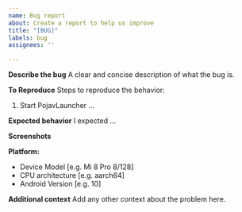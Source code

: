 ```yaml
---
name: Bug report
about: Create a report to help us improve
title: "[BUG]"
labels: bug
assignees: ''

---
```


**Describe the bug**
A clear and concise description of what the bug is.

**To Reproduce**
Steps to reproduce the behavior:
1. Start PojavLauncher
...

**Expected behavior**
I expected ...

**Screenshots**

**Platform:**
 - Device Model [e.g. Mi 8 Pro 8/128]
 - CPU architecture [e.g. aarch64] 
 - Android Version [e.g. 10]

**Additional context**
Add any other context about the problem here.
